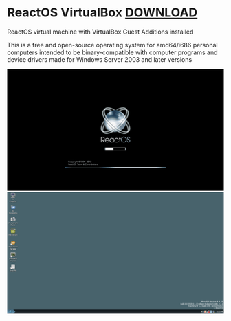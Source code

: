 # ReactOS VirtualBox [DOWNLOAD](https://github.com/Virtual-Machines/ReactOS-VirtualBox/releases/download/latest/ReactOS.ova)
ReactOS virtual machine with VirtualBox Guest Additions installed

This is a free and open-source operating system for amd64/i686 personal computers intended to be binary-compatible with computer programs and device drivers made for Windows Server 2003 and later versions

![Boot](https://raw.githubusercontent.com/Virtual-Machines/ReactOS-VirtualBox/master/ReactOSBoot.png)
![Desktop](https://raw.githubusercontent.com/Virtual-Machines/ReactOS-VirtualBox/master/ReactOSDesktop.png)

